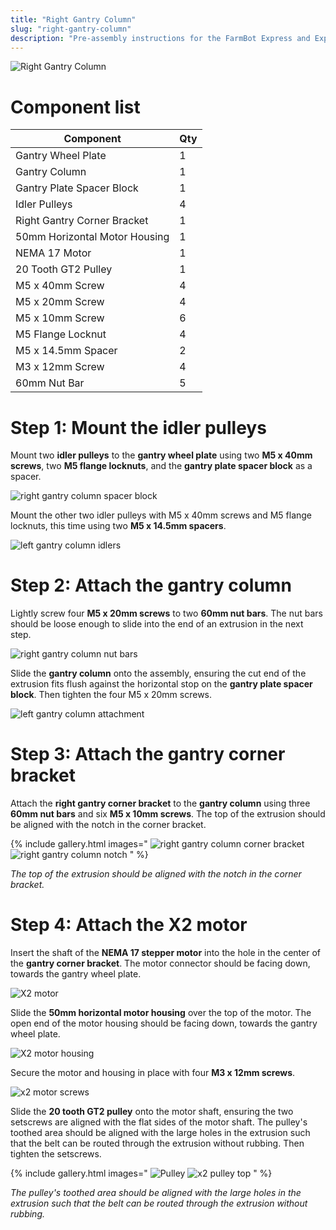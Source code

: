 ```yaml
---
title: "Right Gantry Column"
slug: "right-gantry-column"
description: "Pre-assembly instructions for the FarmBot Express and Express XL right gantry column"
---
```



![Right Gantry Column](_images/right_gantry_column.jpg)

# Component list

|Component                     |Qty                           |
|------------------------------|------------------------------|
|Gantry Wheel Plate            |1
|Gantry Column                 |1
|Gantry Plate Spacer Block     |1
|Idler Pulleys                 |4
|Right Gantry Corner Bracket   |1
|50mm Horizontal Motor Housing |1
|NEMA 17 Motor                 |1
|20 Tooth GT2 Pulley           |1
|M5 x 40mm Screw               |4
|M5 x 20mm Screw               |4
|M5 x 10mm Screw               |6
|M5 Flange Locknut             |4
|M5 x 14.5mm Spacer            |2
|M3 x 12mm Screw               |4
|60mm Nut Bar                  |5

# Step 1: Mount the idler pulleys
Mount two **idler pulleys** to the **gantry wheel plate** using two **M5 x 40mm screws**, two **M5 flange locknuts**, and the **gantry plate spacer block** as a spacer.

![right gantry column spacer block](_images/right_gantry_column_spacer_block.jpg)

Mount the other two idler pulleys with M5 x 40mm screws and M5 flange locknuts, this time using two **M5 x 14.5mm spacers**.

![left gantry column idlers](_images/left_gantry_column_idlers.jpg)

# Step 2: Attach the gantry column
Lightly screw four **M5 x 20mm screws** to two **60mm nut bars**. The nut bars should be loose enough to slide into the end of an extrusion in the next step.

![right gantry column nut bars](_images/right_gantry_column_nut_bars.jpg)

Slide the **gantry column** onto the assembly, ensuring the cut end of the extrusion fits flush against the horizontal stop on the **gantry plate spacer block**. Then tighten the four M5 x 20mm screws.

![left gantry column attachment](_images/left_gantry_column_attachment.jpg)

# Step 3: Attach the gantry corner bracket
Attach the **right gantry corner bracket** to the **gantry column** using three **60mm nut bars** and six **M5 x 10mm screws**. The top of the extrusion should be aligned with the notch in the corner bracket.

{% include gallery.html images="
![right gantry column corner bracket](_images/right_gantry_column_corner_bracket.jpg)
![right gantry column notch](_images/right_gantry_column_notch.jpg)
" %}

_The top of the extrusion should be aligned with the notch in the corner bracket._

# Step 4: Attach the X2 motor
Insert the shaft of the **NEMA 17 stepper motor** into the hole in the center of the **gantry corner bracket**. The motor connector should be facing down, towards the gantry wheel plate.

![X2 motor](_images/x2_motor.jpg)

Slide the **50mm horizontal motor housing** over the top of the motor. The open end of the motor housing should be facing down, towards the gantry wheel plate.

![X2 motor housing](_images/x2_motor_housing.jpg)

Secure the motor and housing in place with four **M3 x 12mm screws**.

![x2 motor screws](_images/x2_motor_screws.jpg)

Slide the **20 tooth GT2 pulley** onto the motor shaft, ensuring the two setscrews are aligned with the flat sides of the motor shaft. The pulley's toothed area should be aligned with the large holes in the extrusion such that the belt can be routed through the extrusion without rubbing. Then tighten the setscrews.

{% include gallery.html images="
![Pulley](_images/pulley.jpg)
![x2 pulley top](_images/x2_pulley_top.jpg)
" %}

_The pulley's toothed area should be aligned with the large holes in the extrusion such that the belt can be routed through the extrusion without rubbing._
